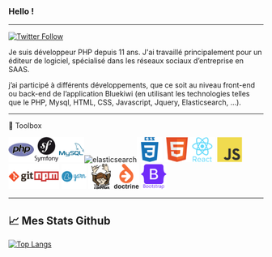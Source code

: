 ### Hello !

---

[![Twitter Follow](https://img.shields.io/twitter/follow/johanrc_pro?label=Follow%20&style=social)](https://twitter.com/intent/follow?screen_name=johanrc_pro)

Je suis développeur PHP depuis 11 ans. J'ai travaillé principalement pour un éditeur de logiciel, spécialisé dans les réseaux sociaux d’entreprise en SAAS. 

j’ai participé à différents développements, que ce soit au niveau front-end ou back-end de l’application Bluekiwi (en utilisant les technologies telles que le PHP, Mysql, HTML, CSS, Javascript, Jquery, Elasticsearch, …).

---

🧰 Toolbox

<img src="https://github.com/devicons/devicon/blob/master/icons/php/php-original.svg" alt="PHP" width="50" height="50"/><img src="https://github.com/devicons/devicon/blob/master/icons/symfony/symfony-original-wordmark.svg" alt="Symfony" width="50" height="50"/><img src="https://github.com/devicons/devicon/blob/master/icons/mysql/mysql-plain-wordmark.svg" alt="mysql" width="50" height="50"/><img src="https://static-www.elastic.co/v3/assets/bltefdd0b53724fa2ce/blt987f36e6cf17bc9a/5ea8c7fba7bdee51f48010f7/brand-elastic-vertical-220x130.svg" alt="elasticsearch" width="50" height="50"/><img src="https://github.com/devicons/devicon/blob/master/icons/css3/css3-plain-wordmark.svg" alt="CSS" width="50" height="50"/> <img src="https://github.com/devicons/devicon/blob/master/icons/html5/html5-original.svg" alt="HTML" width="50" height="50"/><img src="https://github.com/devicons/devicon/blob/master/icons/react/react-original-wordmark.svg" alt="ReactJs" width="50" height="50"/> <img src="https://github.com/devicons/devicon/blob/master/icons/javascript/javascript-original.svg" alt="JavaScript" width="50" height="50"/> 
<img src="https://github.com/devicons/devicon/blob/master/icons/git/git-original-wordmark.svg" alt="Git" width="50" height="50"/><img src="https://github.com/devicons/devicon/blob/master/icons/npm/npm-original-wordmark.svg" alt="npm" width="50" height="50"/> <img src="https://github.com/devicons/devicon/blob/master/icons/yarn/yarn-original-wordmark.svg" alt="yarn" width="50" height="50"/> <img src="https://github.com/devicons/devicon/blob/master/icons/composer/composer-original.svg" alt="composer" width="50" height="50"/><img src="https://github.com/devicons/devicon/blob/master/icons/doctrine/doctrine-original-wordmark.svg" alt="composer" width="50" height="50"/> <img src="https://github.com/devicons/devicon/blob/master/icons/bootstrap/bootstrap-plain-wordmark.svg" alt="bootstrap" width="50" height="50"/>

---

## &#x1f4c8; Mes Stats Github

[![Top Langs](https://github-readme-stats.vercel.app/api/top-langs/?username=neodraken&hide=java,html,css&theme=radical)](https://github.com/anuraghazra/github-readme-stats)

<!-- [![Johanrc's GitHub stats](https://github-readme-stats.vercel.app/api?username=neodraken&theme=radical)](https://github.com/anuraghazra/github-readme-stats)
-->

<!--
**neodraken/neodraken** is a ✨ _special_ ✨ repository because its `README.md` (this file) appears on your GitHub profile.

Here are some ideas to get you started:

- 🔭 I’m currently working on ...
- 🌱 I’m currently learning ...
- 👯 I’m looking to collaborate on ...
- 🤔 I’m looking for help with ...
- 💬 Ask me about ...
- 📫 How to reach me: ...
- 😄 Pronouns: ...
- ⚡ Fun fact: ...
-->
